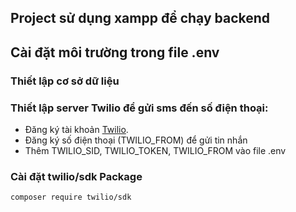 ## Project sử dụng xampp để chạy backend

## Cài đặt môi trường trong file .env

### Thiết lập cơ sở dữ liệu
### Thiết lập server Twilio để gửi sms đến số điện thoại:
  - Đăng ký tài khoản [Twilio](https://www.twilio.com).
  - Đăng ký số điện thoại (TWILIO_FROM) để gửi tin nhắn
  - Thêm TWILIO_SID, TWILIO_TOKEN, TWILIO_FROM vào file .env
### Cài đặt twilio/sdk Package
```
composer require twilio/sdk
```
